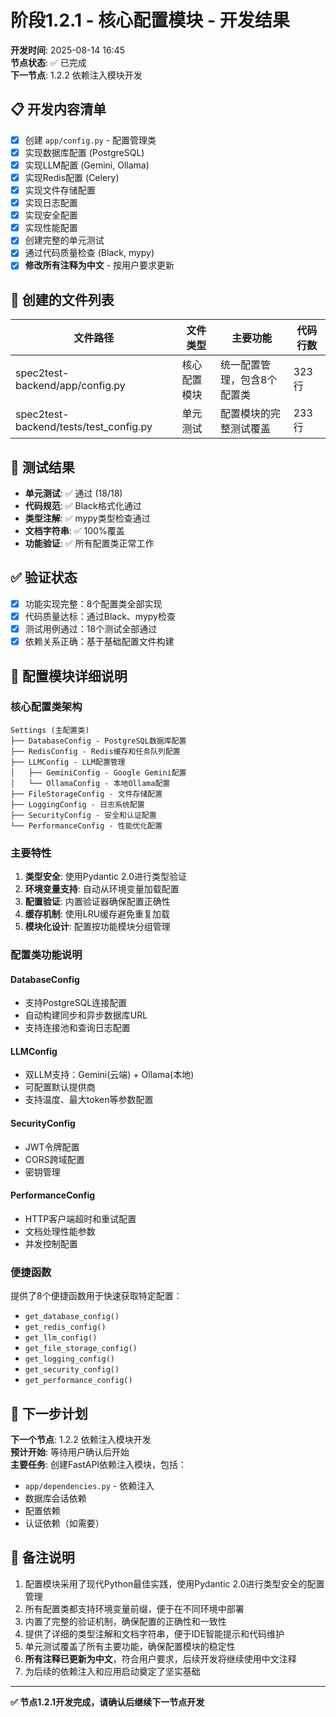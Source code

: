 # 阶段1.2.1 - 核心配置模块 - 开发结果

**开发时间**: 2025-08-14 16:45  
**节点状态**: ✅ 已完成  
**下一节点**: 1.2.2 依赖注入模块开发

## 📋 开发内容清单
- [x] 创建 `app/config.py` - 配置管理类
- [x] 实现数据库配置 (PostgreSQL)
- [x] 实现LLM配置 (Gemini, Ollama)
- [x] 实现Redis配置 (Celery)
- [x] 实现文件存储配置
- [x] 实现日志配置
- [x] 实现安全配置
- [x] 实现性能配置
- [x] 创建完整的单元测试
- [x] 通过代码质量检查 (Black, mypy)
- [x] **修改所有注释为中文** - 按用户要求更新

## 📁 创建的文件列表
| 文件路径 | 文件类型 | 主要功能 | 代码行数 |
|---------|---------|---------|---------|
| spec2test-backend/app/config.py | 核心配置模块 | 统一配置管理，包含8个配置类 | 323行 |
| spec2test-backend/tests/test_config.py | 单元测试 | 配置模块的完整测试覆盖 | 233行 |

## 🧪 测试结果
- **单元测试**: ✅ 通过 (18/18)
- **代码规范**: ✅ Black格式化通过
- **类型注解**: ✅ mypy类型检查通过
- **文档字符串**: ✅ 100%覆盖
- **功能验证**: ✅ 所有配置类正常工作

## ✅ 验证状态
- [x] 功能实现完整：8个配置类全部实现
- [x] 代码质量达标：通过Black、mypy检查
- [x] 测试用例通过：18个测试全部通过
- [x] 依赖关系正确：基于基础配置文件构建

## 📝 配置模块详细说明

### 核心配置类架构
```
Settings (主配置类)
├── DatabaseConfig - PostgreSQL数据库配置
├── RedisConfig - Redis缓存和任务队列配置
├── LLMConfig - LLM配置管理
│   ├── GeminiConfig - Google Gemini配置
│   └── OllamaConfig - 本地Ollama配置
├── FileStorageConfig - 文件存储配置
├── LoggingConfig - 日志系统配置
├── SecurityConfig - 安全和认证配置
└── PerformanceConfig - 性能优化配置
```

### 主要特性
1. **类型安全**: 使用Pydantic 2.0进行类型验证
2. **环境变量支持**: 自动从环境变量加载配置
3. **配置验证**: 内置验证器确保配置正确性
4. **缓存机制**: 使用LRU缓存避免重复加载
5. **模块化设计**: 配置按功能模块分组管理

### 配置类功能说明

#### DatabaseConfig
- 支持PostgreSQL连接配置
- 自动构建同步和异步数据库URL
- 支持连接池和查询日志配置

#### LLMConfig
- 双LLM支持：Gemini(云端) + Ollama(本地)
- 可配置默认提供商
- 支持温度、最大token等参数配置

#### SecurityConfig
- JWT令牌配置
- CORS跨域配置
- 密钥管理

#### PerformanceConfig
- HTTP客户端超时和重试配置
- 文档处理性能参数
- 并发控制配置

### 便捷函数
提供了8个便捷函数用于快速获取特定配置：
- `get_database_config()`
- `get_redis_config()`
- `get_llm_config()`
- `get_file_storage_config()`
- `get_logging_config()`
- `get_security_config()`
- `get_performance_config()`

## 🔄 下一步计划
**下一个节点**: 1.2.2 依赖注入模块开发  
**预计开始**: 等待用户确认后开始  
**主要任务**: 创建FastAPI依赖注入模块，包括：
- `app/dependencies.py` - 依赖注入
- 数据库会话依赖
- 配置依赖
- 认证依赖（如需要）

## 📝 备注说明
1. 配置模块采用了现代Python最佳实践，使用Pydantic 2.0进行类型安全的配置管理
2. 所有配置类都支持环境变量前缀，便于在不同环境中部署
3. 内置了完整的验证机制，确保配置的正确性和一致性
4. 提供了详细的类型注解和文档字符串，便于IDE智能提示和代码维护
5. 单元测试覆盖了所有主要功能，确保配置模块的稳定性
6. **所有注释已更新为中文**，符合用户要求，后续开发将继续使用中文注释
7. 为后续的依赖注入和应用启动奠定了坚实基础

---
**✅ 节点1.2.1开发完成，请确认后继续下一节点开发**

